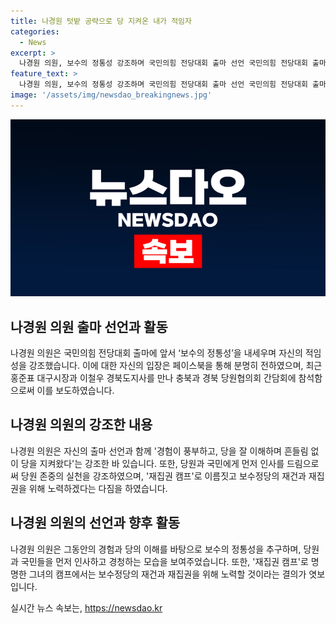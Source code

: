 ```yaml
---
title: 나경원 텃밭 공략으로 당 지켜온 내가 적임자
categories:
  - News
excerpt: >
  나경원 의원, 보수의 정통성 강조하며 국민의힘 전당대회 출마 선언 국민의힘 전당대회 출마를 선언한 나경원 의원은 보수의 정통성을 내세우며 자신의 적임자성을 강조했다. 홍준표 시장과 이철우 지사와의 만남 뒤 충북과 경북 당원협의회에 참석하며 출마를 앞둔 어른 찾아뵙는다며 존중 행위를 강조했다. 재집권 캠프로 캠프 이름을 정하고 보수정당의 재건과 재집권을 위해 험난한 여정에 임할 것을 밝혔다.
feature_text: >
  나경원 의원, 보수의 정통성 강조하며 국민의힘 전당대회 출마 선언 국민의힘 전당대회 출마를 선언한 나경원 의원은 보수의 정통성을 내세우며 자신의 적임자성을 강조했다. 홍준표 시장과 이철우 지사와의 만남 뒤 충북과 경북 당원협의회에 참석하며 출마를 앞둔 어른 찾아뵙는다며 존중 행위를 강조했다. 재집권 캠프로 캠프 이름을 정하고 보수정당의 재건과 재집권을 위해 험난한 여정에 임할 것을 밝혔다.
image: '/assets/img/newsdao_breakingnews.jpg'
---
```


<p><img src="/assets/img/newsdao_breakingnews.jpg" alt="koreaapp 속보" /></p>

<h2 data-ke-size="size26">나경원 의원 출마 선언과 활동</h2>

<p data-ke-size="size16">나경원 의원은 국민의힘 전당대회 출마에 앞서 ‘보수의 정통성’을 내세우며 자신의 적임성을 강조했습니다. 이에 대한 자신의 입장은 페이스북을 통해 분명히 전하였으며, 최근 홍준표 대구시장과 이철우 경북도지사를 만나 충북과 경북 당원협의회 간담회에 참석함으로써 이를 보도하였습니다.</p>

<h2 data-ke-size="size26">나경원 의원의 강조한 내용</h2>

<p data-ke-size="size16">나경원 의원은 자신의 출마 선언과 함께 '경험이 풍부하고, 당을 잘 이해하며 흔들림 없이 당을 지켜왔다'는 강조한 바 있습니다. 또한, 당원과 국민에게 먼저 인사를 드림으로써 당원 존중의 실천을 강조하였으며, '재집권 캠프'로 이름짓고 보수정당의 재건과 재집권을 위해 노력하겠다는 다짐을 하였습니다.</p>

<h2 data-ke-size="size26">나경원 의원의 선언과 향후 활동</h2>

<p data-ke-size="size16">나경원 의원은 그동안의 경험과 당의 이해를 바탕으로 보수의 정통성을 추구하며, 당원과 국민들을 먼저 인사하고 경청하는 모습을 보여주었습니다. 또한, '재집권 캠프'로 명명한 그녀의 캠프에서는 보수정당의 재건과 재집권을 위해 노력할 것이라는 결의가 엿보입니다.</p>
실시간 뉴스 속보는, <a href="https://newsdao.kr" rel="dofollow">https://newsdao.kr</a>


